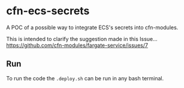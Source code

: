 # cfn-ecs-secrets
A POC of a possible way to integrate ECS's secrets into cfn-modules.

This is intended to clarify the suggestion made in this Issue...
https://github.com/cfn-modules/fargate-service/issues/7

## Run
To run the code the `.deploy.sh` can be run in any bash terminal.
